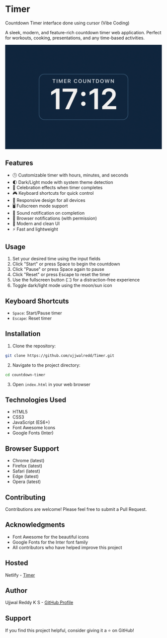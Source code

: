 # Timer
Countdown Timer interface done using cursor (Vibe Coding)

A sleek, modern, and feature-rich countdown timer web application. Perfect for workouts, cooking, presentations, and any time-based activities.

[![Timer Preview](timer-preview.jpg)](timer-preview.jpg)

## Features

- 🕒 Customizable timer with hours, minutes, and seconds
- 🌓 Dark/Light mode with system theme detection
- 🎉 Celebration effects when timer completes
- 🎮 Keyboard shortcuts for quick control
- 📱 Responsive design for all devices
- 🖥️ Fullscreen mode support
- 🎵 Sound notification on completion
- 🔔 Browser notifications (with permission)
- 🎨 Modern and clean UI
- ⚡ Fast and lightweight

## Usage

1. Set your desired time using the input fields
2. Click "Start" or press Space to begin the countdown
3. Click "Pause" or press Space again to pause
4. Click "Reset" or press Escape to reset the timer
5. Use the fullscreen button (⛶) for a distraction-free experience
6. Toggle dark/light mode using the moon/sun icon

## Keyboard Shortcuts

- `Space`: Start/Pause timer
- `Escape`: Reset timer

## Installation

1. Clone the repository:
```bash
git clone https://github.com/ujjwalredd/Timer.git
```

2. Navigate to the project directory:
```bash
cd countdown-timer
```

3. Open `index.html` in your web browser

## Technologies Used

- HTML5
- CSS3
- JavaScript (ES6+)
- Font Awesome Icons
- Google Fonts (Inter)

## Browser Support

- Chrome (latest)
- Firefox (latest)
- Safari (latest)
- Edge (latest)
- Opera (latest)

## Contributing

Contributions are welcome! Please feel free to submit a Pull Request.

## Acknowledgments

- Font Awesome for the beautiful icons
- Google Fonts for the Inter font family
- All contributors who have helped improve this project

## Hosted
Netlify - [Timer](https://ftimer.netlify.app)

## Author

Ujjwal Reddy K S - [GitHub Profile](https://github.com/ujjwalredd)

## Support

If you find this project helpful, consider giving it a ⭐️ on GitHub! 
